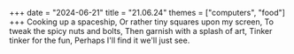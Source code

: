 +++
date = "2024-06-21"
title = "21.06.24"
themes = ["computers", "food"]
+++
Cooking up a spaceship,
Or rather tiny squares upon my screen,
To tweak the spicy nuts and bolts,
Then garnish with a splash of art,
Tinker tinker for the fun,
Perhaps I'll find it we'll just see.
